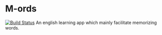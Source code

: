 # M-ords  
[![Build Status](https://travis-ci.org/cheng10/M-ords.svg?branch=master)](https://travis-ci.org/cheng10/M-ords)
An english learning app which mainly facilitate memorizing words.
